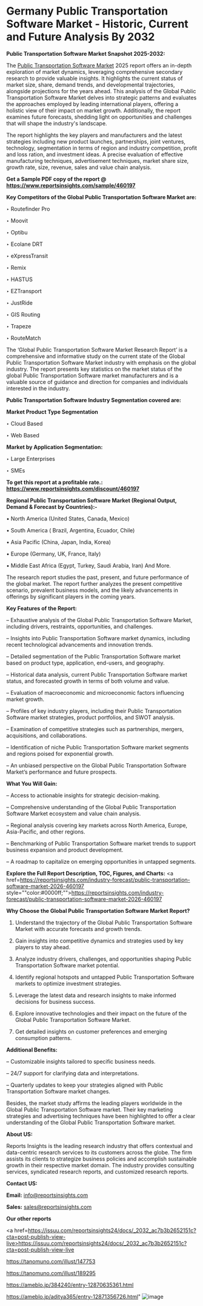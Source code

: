 # Germany Public Transportation Software Market - Historic, Current and Future Analysis By 2032

<strong>Public Transportation Software Market Snapshot 2025-2032:</strong>

The <a href=https://www.reportsinsights.com/sample/460197>Public Transportation Software Market</a> 2025 report offers an in-depth exploration of market dynamics, leveraging comprehensive secondary research to provide valuable insights. It highlights the current status of market size, share, demand trends, and developmental trajectories, alongside projections for the years ahead. This analysis of the Global Public Transportation Software Market delves into strategic patterns and evaluates the approaches employed by leading international players, offering a holistic view of their impact on market growth. Additionally, the report examines future forecasts, shedding light on opportunities and challenges that will shape the industry's landscape.

The report highlights the key players and manufacturers and the latest strategies including new product launches, partnerships, joint ventures, technology, segmentation in terms of region and industry competition, profit and loss ration, and investment ideas. A precise evaluation of effective manufacturing techniques, advertisement techniques, market share size, growth rate, size, revenue, sales and value chain analysis.

<strong>Get a Sample PDF copy of the report @ <a href=https://www.reportsinsights.com/sample/460197 style=color:#0000ff;>https://www.reportsinsights.com/sample/460197</a></strong>

<strong>Key Competitors of the Global Public Transportation Software Market are:</strong>

‣ Routefinder Pro

‣ Moovit

‣ Optibu

‣ Ecolane DRT

‣ eXpressTransit

‣ Remix

‣ HASTUS

‣ EZTransport

‣ JustRide

‣ GIS Routing

‣ Trapeze

‣ RouteMatch

The ‘Global Public Transportation Software Market Research Report’ is a comprehensive and informative study on the current state of the Global Public Transportation Software Market industry with emphasis on the global industry. The report presents key statistics on the market status of the global Public Transportation Software market manufacturers and is a valuable source of guidance and direction for companies and individuals interested in the industry.

<strong>Public Transportation Software Industry Segmentation covered are:</strong>

<strong>Market Product Type Segmentation</strong>

‣ Cloud Based

‣ Web Based

<strong>Market by Application Segmentation:</strong>

‣ Large Enterprises

‣ SMEs

<strong>To get this report at a profitable rate.: <a href=https://www.reportsinsights.com/discount/460197 style=color:#0000ff;>https://www.reportsinsights.com/discount/460197</a></strong>

<strong>Regional Public Transportation Software Market (Regional Output, Demand &amp; Forecast by Countries):-</strong>

• North America (United States, Canada, Mexico)

• South America ( Brazil, Argentina, Ecuador, Chile)

• Asia Pacific (China, Japan, India, Korea)

• Europe (Germany, UK, France, Italy)

• Middle East Africa (Egypt, Turkey, Saudi Arabia, Iran) And More.

The research report studies the past, present, and future performance of the global market. The report further analyzes the present competitive scenario, prevalent business models, and the likely advancements in offerings by significant players in the coming years.

<strong>Key Features of the Report:</strong>

– Exhaustive analysis of the Global Public Transportation Software Market, including drivers, restraints, opportunities, and challenges.

– Insights into Public Transportation Software market dynamics, including recent technological advancements and innovation trends.

– Detailed segmentation of the Public Transportation Software market based on product type, application, end-users, and geography.

– Historical data analysis, current Public Transportation Software market status, and forecasted growth in terms of both volume and value.

– Evaluation of macroeconomic and microeconomic factors influencing market growth.

– Profiles of key industry players, including their Public Transportation Software market strategies, product portfolios, and SWOT analysis.

– Examination of competitive strategies such as partnerships, mergers, acquisitions, and collaborations.

– Identification of niche Public Transportation Software market segments and regions poised for exponential growth.

– An unbiased perspective on the Global Public Transportation Software Market’s performance and future prospects.

<strong>What You Will Gain:</strong>

– Access to actionable insights for strategic decision-making.

– Comprehensive understanding of the Global Public Transportation Software Market ecosystem and value chain analysis.

– Regional analysis covering key markets across North America, Europe, Asia-Pacific, and other regions.

– Benchmarking of Public Transportation Software market trends to support business expansion and product development.

– A roadmap to capitalize on emerging opportunities in untapped segments.

<strong>Explore the Full Report Description, TOC, Figures, and Charts:</strong>
<a href=https://reportsinsights.com/industry-forecast/public-transportation-software-market-2026-460197 style=""color:#0000ff;"">https://reportsinsights.com/industry-forecast/public-transportation-software-market-2026-460197</a>

<strong>Why Choose the Global Public Transportation Software Market Report?</strong>

1. Understand the trajectory of the Global Public Transportation Software Market with accurate forecasts and growth trends.

2. Gain insights into competitive dynamics and strategies used by key players to stay ahead.

3. Analyze industry drivers, challenges, and opportunities shaping Public Transportation Software market potential.

4. Identify regional hotspots and untapped Public Transportation Software markets to optimize investment strategies.

5. Leverage the latest data and research insights to make informed decisions for business success.

6. Explore innovative technologies and their impact on the future of the Global Public Transportation Software Market.

7. Get detailed insights on customer preferences and emerging consumption patterns.

<strong>Additional Benefits:</strong>

– Customizable insights tailored to specific business needs.

– 24/7 support for clarifying data and interpretations.

– Quarterly updates to keep your strategies aligned with Public Transportation Software market changes.

Besides, the market study affirms the leading players worldwide in the Global Public Transportation Software market. Their key marketing strategies and advertising techniques have been highlighted to offer a clear understanding of the Global Public Transportation Software market.

<strong><strong>About US</strong>:</strong>

Reports Insights is the leading research industry that offers contextual and data-centric research services to its customers across the globe. The firm assists its clients to strategize business policies and accomplish sustainable growth in their respective market domain. The industry provides consulting services, syndicated research reports, and customized research reports.

<strong>Contact US:</strong>

<p class=><b>Email:</b> <a href=mailto:info@reportsinsights.com>info@reportsinsights.com</a></p>
<p class=><b>Sales:</b> <a href=mailto:sales@reportsinsights.com>sales@reportsinsights.com</a></p>

<strong>Our other reports</strong>

<a href=https://issuu.com/reportsinsights24/docs/_2032_ac7b3b2652151c?cta=post-publish-view-live>https://issuu.com/reportsinsights24/docs/_2032_ac7b3b2652151c?cta=post-publish-view-live</a>

<a href=https://tanomuno.com/illust/147753>https://tanomuno.com/illust/147753</a>

<a href=https://tanomuno.com/illust/189295>https://tanomuno.com/illust/189295</a>

<a href=https://ameblo.jp/384240/entry-12870635361.html>https://ameblo.jp/384240/entry-12870635361.html</a>

<a href=https://ameblo.jp/aditya365/entry-12871356726.html>https://ameblo.jp/aditya365/entry-12871356726.html</a>"
![image](https://github.com/user-attachments/assets/96dac2c0-e1b3-4b5d-91e1-5827fe829bac)
